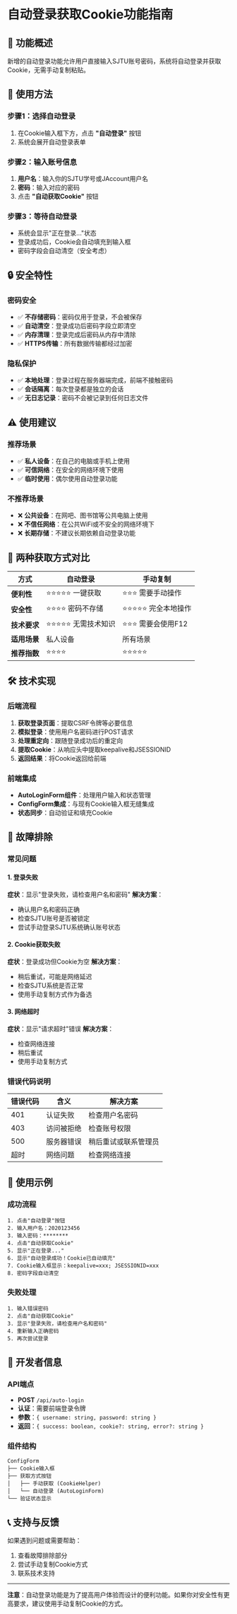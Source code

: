 # 自动登录获取Cookie功能指南

## 🎯 功能概述

新增的自动登录功能允许用户直接输入SJTU账号密码，系统将自动登录并获取Cookie，无需手动复制粘贴。

## 🚀 使用方法

### 步骤1：选择自动登录
1. 在Cookie输入框下方，点击 **"自动登录"** 按钮
2. 系统会展开自动登录表单

### 步骤2：输入账号信息
1. **用户名**：输入你的SJTU学号或JAccount用户名
2. **密码**：输入对应的密码
3. 点击 **"自动获取Cookie"** 按钮

### 步骤3：等待自动登录
- 系统会显示"正在登录..."状态
- 登录成功后，Cookie会自动填充到输入框
- 密码字段会自动清空（安全考虑）

## 🔒 安全特性

### 密码安全
- ✅ **不存储密码**：密码仅用于登录，不会被保存
- ✅ **自动清空**：登录成功后密码字段立即清空
- ✅ **内存清理**：登录完成后密码从内存中清除
- ✅ **HTTPS传输**：所有数据传输都经过加密

### 隐私保护
- ✅ **本地处理**：登录过程在服务器端完成，前端不接触密码
- ✅ **会话隔离**：每次登录都是独立的会话
- ✅ **无日志记录**：密码不会被记录到任何日志文件

## ⚠️ 使用建议

### 推荐场景
- ✅ **私人设备**：在自己的电脑或手机上使用
- ✅ **可信网络**：在安全的网络环境下使用
- ✅ **临时使用**：偶尔使用自动登录功能

### 不推荐场景
- ❌ **公共设备**：在网吧、图书馆等公共电脑上使用
- ❌ **不信任网络**：在公共WiFi或不安全的网络环境下
- ❌ **长期存储**：不建议长期依赖自动登录功能

## 🔄 两种获取方式对比

| 方式 | 自动登录 | 手动复制 |
|------|----------|----------|
| **便利性** | ⭐⭐⭐⭐⭐ 一键获取 | ⭐⭐⭐ 需要手动操作 |
| **安全性** | ⭐⭐⭐⭐ 密码不存储 | ⭐⭐⭐⭐⭐ 完全本地操作 |
| **技术要求** | ⭐⭐⭐⭐⭐ 无需技术知识 | ⭐⭐⭐ 需要会使用F12 |
| **适用场景** | 私人设备 | 所有场景 |
| **推荐指数** | ⭐⭐⭐⭐ | ⭐⭐⭐⭐⭐ |

## 🛠️ 技术实现

### 后端流程
1. **获取登录页面**：提取CSRF令牌等必要信息
2. **模拟登录**：使用用户名密码进行POST请求
3. **处理重定向**：跟随登录成功后的重定向
4. **提取Cookie**：从响应头中提取keepalive和JSESSIONID
5. **返回结果**：将Cookie返回给前端

### 前端集成
- **AutoLoginForm组件**：处理用户输入和状态管理
- **ConfigForm集成**：与现有Cookie输入框无缝集成
- **状态同步**：自动验证和填充Cookie

## 🐛 故障排除

### 常见问题

#### 1. 登录失败
**症状**：显示"登录失败，请检查用户名和密码"
**解决方案**：
- 确认用户名和密码正确
- 检查SJTU账号是否被锁定
- 尝试手动登录SJTU系统确认账号状态

#### 2. Cookie获取失败
**症状**：登录成功但Cookie为空
**解决方案**：
- 稍后重试，可能是网络延迟
- 检查SJTU系统是否正常
- 使用手动复制方式作为备选

#### 3. 网络超时
**症状**：显示"请求超时"错误
**解决方案**：
- 检查网络连接
- 稍后重试
- 使用手动复制方式

### 错误代码说明

| 错误代码 | 含义 | 解决方案 |
|----------|------|----------|
| 401 | 认证失败 | 检查用户名密码 |
| 403 | 访问被拒绝 | 检查账号权限 |
| 500 | 服务器错误 | 稍后重试或联系管理员 |
| 超时 | 网络问题 | 检查网络连接 |

## 📝 使用示例

### 成功流程
```
1. 点击"自动登录"按钮
2. 输入用户名：2020123456
3. 输入密码：********
4. 点击"自动获取Cookie"
5. 显示"正在登录..."
6. 显示"自动登录成功！Cookie已自动填充"
7. Cookie输入框显示：keepalive=xxx; JSESSIONID=xxx
8. 密码字段自动清空
```

### 失败处理
```
1. 输入错误密码
2. 点击"自动获取Cookie"
3. 显示"登录失败，请检查用户名和密码"
4. 重新输入正确密码
5. 再次尝试登录
```

## 🔧 开发者信息

### API端点
- **POST** `/api/auto-login`
- **认证**：需要前端登录令牌
- **参数**：`{ username: string, password: string }`
- **返回**：`{ success: boolean, cookie?: string, error?: string }`

### 组件结构
```
ConfigForm
├── Cookie输入框
├── 获取方式按钮
│   ├── 手动获取 (CookieHelper)
│   └── 自动登录 (AutoLoginForm)
└── 验证状态显示
```

## 📞 支持与反馈

如果遇到问题或需要帮助：
1. 查看故障排除部分
2. 尝试手动复制Cookie方式
3. 联系技术支持

---

**注意**：自动登录功能是为了提高用户体验而设计的便利功能。如果你对安全性有更高要求，建议使用手动复制Cookie的方式。

